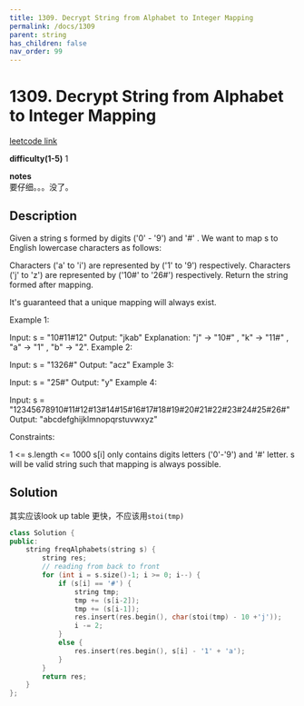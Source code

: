 ```yaml
---
title: 1309. Decrypt String from Alphabet to Integer Mapping
permalink: /docs/1309
parent: string
has_children: false
nav_order: 99
---
```

# 1309. Decrypt String from Alphabet to Integer Mapping
[leetcode link](https://leetcode.com/problems/decrypt-string-from-alphabet-to-integer-mapping/)

**difficulty(1-5)** 
1

**notes**   
要仔细。。。没了。

## Description
Given a string s formed by digits ('0' - '9') and '#' . We want to map s to English lowercase characters as follows:

Characters ('a' to 'i') are represented by ('1' to '9') respectively.
Characters ('j' to 'z') are represented by ('10#' to '26#') respectively. 
Return the string formed after mapping.

It's guaranteed that a unique mapping will always exist.

 

Example 1:

Input: s = "10#11#12"
Output: "jkab"
Explanation: "j" -> "10#" , "k" -> "11#" , "a" -> "1" , "b" -> "2".
Example 2:

Input: s = "1326#"
Output: "acz"
Example 3:

Input: s = "25#"
Output: "y"
Example 4:

Input: s = "12345678910#11#12#13#14#15#16#17#18#19#20#21#22#23#24#25#26#"
Output: "abcdefghijklmnopqrstuvwxyz"
 

Constraints:

1 <= s.length <= 1000
s[i] only contains digits letters ('0'-'9') and '#' letter.
s will be valid string such that mapping is always possible.

## Solution
其实应该look up table 更快，不应该用`stoi(tmp)`
```c++
class Solution {
public:
    string freqAlphabets(string s) {
        string res;
        // reading from back to front
        for (int i = s.size()-1; i >= 0; i--) {
            if (s[i] == '#') {
                string tmp;
                tmp += (s[i-2]);
                tmp += (s[i-1]);
                res.insert(res.begin(), char(stoi(tmp) - 10 +'j'));
                i -= 2;
            }
            else {
                res.insert(res.begin(), s[i] - '1' + 'a');
            }
        }
        return res;
    }
};

```
<!-- 
Default label
{: .label }

Blue label
{: .label .label-blue }

Stable
{: .label .label-green }

New release
{: .label .label-purple }

Coming soon
{: .label .label-yellow }

Deprecated
{: .label .label-red } -->
